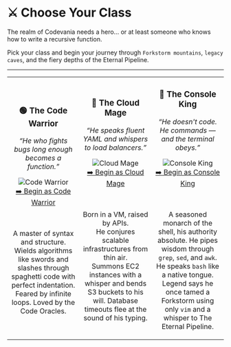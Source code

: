 # ⚔️ Choose Your Class

The realm of Codevania needs a hero... or at least someone who knows how to write a recursive function.

Pick your class and begin your journey through `Forkstorm mountains`, `legacy caves`, and the fiery depths of the Eternal Pipeline.

---

<table>
<tr>
<td align="center" width="33%">

### 🟢 The Code Warrior  
*“He who fights bugs long enough becomes a function.”*

![Code Warrior](https://img.shields.io/badge/Choose--Code%20Warrior-green?style=for-the-badge)  
[➡️ Begin as Code Warrior](./warrior/the-forest-of-nested-loops/level-1.md)

<br/>

A master of syntax and structure.  
Wields algorithms like swords and slashes through spaghetti code with perfect indentation.
Feared by infinite loops.
Loved by the Code Oracles.

</td>

<td align="center" width="33%">

### 🔵 The Cloud Mage  
*“He speaks fluent YAML and whispers to load balancers.”*

![Cloud Mage](https://img.shields.io/badge/Choose--Cloud%20Mage-blue?style=for-the-badge)  
[➡️ Begin as Cloud Mage](./mage/level-1.md)

<br/>

Born in a VM, raised by APIs.  
He conjures scalable infrastructures from thin air.  
Summons EC2 instances with a whisper and bends S3 buckets to his will.
Database timeouts flee at the sound of his typing.

</td>

<td align="center" width="33%">

### 🔴 The Console King  
*“He doesn't code. He commands — and the terminal obeys.”*

![Console King](https://img.shields.io/badge/Choose--Console%20King-red?style=for-the-badge)  
[➡️ Begin as Console King](./king/level-1.md)

<br/>

A seasoned monarch of the shell, his authority absolute.
He pipes wisdom through `grep`, `sed`, and `awk`.
He speaks `bash` like a native tongue.
Legend says he once tamed a Forkstorm using only `vim` and a whisper to The Eternal Pipeline.

</td>
</tr>
</table>
